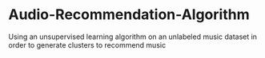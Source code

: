 # Audio-Recommendation-Algorithm
Using an unsupervised learning algorithm on an unlabeled music dataset in order to generate clusters to recommend music
